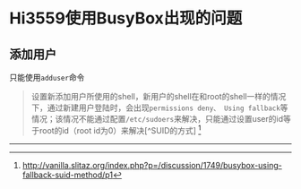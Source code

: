 # Hi3559使用BusyBox出现的问题

## 添加用户

只能使用`adduser`命令

> 设置新添加用户所使用的shell，新用户的shell在和root的shell一样的情况下，通过新建用户登陆时，会出现`permissions deny、 Using fallback`等情况；该情况不能通过配置`/etc/sudoers`来解决，只能通过设置user的id等于root的id（root id为0）来解决[^SUID的方式] [^参考1]

[^参考1]:http://vanilla.slitaz.org/index.php?p=/discussion/1749/busybox-using-fallback-suid-method/p1

***

